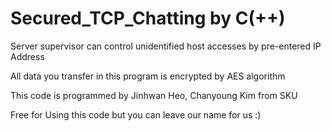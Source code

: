 # Secured_TCP_Chatting by C(++)
Server supervisor can control unidentified host accesses by pre-entered IP Address

All data you transfer in this program is encrypted by AES algorithm

This code is programmed by Jinhwan Heo, Chanyoung Kim from SKU

Free for Using this code but you can leave our name for us :)

